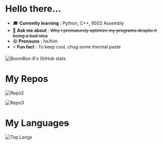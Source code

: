 
# Hello there...

- 🎓 **Currently learning** : Python, C++, 6502 Assembly
- 💬 **Ask me about** : ~~Why I prematurely optimize my programs despite it being a bad idea~~
- 😄 **Pronouns** : he/him
- ⚡ **Fun fact** : To keep cool, chug some thermal paste

![BoomBox-8's GitHub stats][stats-card]

[stats-card]: https://github-readme-stats-qrijs6279-boombox08s-projects.vercel.app/api?username=BoomBox-8&count_private=true&private_contributions=true&show_icons=true&theme=github_dark

# My Repos

[comment]: # (pysql)

![Repo2](https://github-readme-stats.vercel.app/api/pin/?username=BoomBox-8&repo=python-asciizer&theme=github_dark)

![Repo3](https://github-readme-stats.vercel.app/api/pin/?username=BoomBox-8&repo=ASCII-Wordle&theme=github_dark)

# My Language~~s~~

![Top Langs][lang-card]

[lang-card]: https://github-readme-stats-qrijs6279-boombox08s-projects.vercel.app/api/top-langs/?username=BoomBox-8&count_private=true&size_weight=0.5&count_weight=0.5&langs_count=5&hide=XSLT,%20Cuda,%20Cython,%20HTML,%20CSS,%20Batchfile,%20JavaScript&theme=github_dark



[Not a fan of web-dev, Cuda and Cython are probably hitchikers from libraries, batchfile was just used for automating asm building so out they go]::
